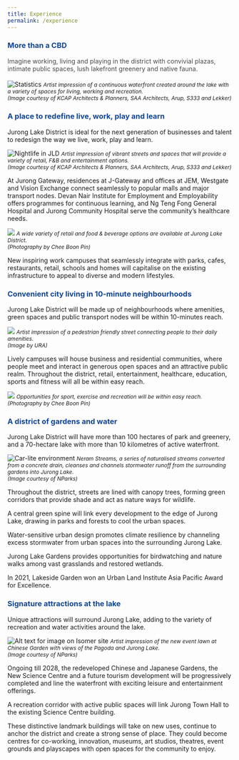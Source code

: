 ```yaml
---
title: Experience
permalink: /experience
---
```

<h3 style="color:#124596; font-weight:bold;">More than a CBD</h3>

<h4 style="color:#484848; font-weight:normal;margin-top: 0;">Imagine working, living and playing in the district with convivial plazas, intimate public spaces, lush lakefront greenery and native fauna.</h4>

![Statistics](/images/jld_experience.jpg)
<span style="font-size:12px; font-style:italic;">Artist impression of a continuous waterfront created around the lake with a variety of spaces for living, working and recreation.<br>(Image courtesy of KCAP Architects & Planners, SAA Architects, Arup, S333 and Lekker)
</span>

<h3 style="color:#124596; font-weight:bold;">A place to redefine live, work, play and learn</h3>

Jurong Lake District is ideal for the next generation of businesses and talent to redesign the way we live, work, play and learn.

![Nightlife in JLD](/images/jld_nightlife.jpg)
<span style="font-size:12px; font-style:italic;">Artist impression of vibrant streets and spaces that will provide a variety of retail, F&B and entertainment options.<br>(Image courtesy of KCAP Architects & Planners, SAA Architects, Arup, S333 and Lekker)
</span>

At Jurong Gateway, residences at J-Gateway and offices at JEM, Westgate and Vision Exchange connect seamlessly to popular malls and major transport nodes. Devan Nair Institute for Employment and Employability offers programmes for continuous learning, and Ng Teng Fong General Hospital and Jurong Community Hospital serve the community’s healthcare needs.

![](/images/F&B.png)
<span style="font-size:12px; font-style:italic;">A wide variety of retail and food & beverage options are available at Jurong Lake District.<br>(Photography by Chee Boon Pin)
</span>

New inspiring work campuses that seamlessly integrate with parks, cafes, restaurants, retail, schools and homes will capitalise on the existing infrastructure to appeal to diverse and modern lifestyles.


<h3 style="color:#124596; font-weight:bold;">Convenient city living in 10-minute neighbourhoods</h3>

Jurong Lake District will be made up of neighbourhoods where amenities, green spaces and public transport nodes will be within 10-minutes reach.   

![](/images/July%202022%20Update/Street%20View.png)
<span style="font-size:12px; font-style:italic;">Artist impression of a pedestrian friendly street connecting people to their daily amenities.<br>(Image by URA)
</span>

Lively campuses will house business and residential communities, where people meet and interact in generous open spaces and an attractive public realm. Throughout the district, retail, entertainment, healthcare, education, sports and fitness will all be within easy reach.

![](/images/Picture2.jpg)
<span style="font-size:12px; font-style:italic;">Opportunities for sport, exercise and recreation will be within easy reach.<br>(Photography by Chee Boon Pin)
</span>

<h3 style="color:#124596; font-weight:bold;">A district of gardens and water</h3>

<!--<img style="float: right; width:50%; padding:0px 20px 20px;" src="/images/jld_neramstreamscrop.jpg">-->
Jurong Lake District will have more than 100 hectares of park and greenery, and a 70-hectare lake with more than 10 kilometres of active waterfront.

![Car-lite environment](/images/jld_neramstreams.jpg)
<span style="font-size:12px; font-style:italic;">Neram Streams, a series of naturalised streams converted from a concrete drain, cleanses and channels stormwater runoff from the surrounding gardens into Jurong Lake. <br> (Image courtesy of NParks)
</span>

Throughout the district, streets are lined with canopy trees, forming green corridors that provide shade and act as nature ways for wildlife.

A central green spine will link every development to the edge of Jurong Lake, drawing in parks and forests to cool the urban spaces.

Water-sensitive urban design promotes climate resilience by channeling excess stormwater from urban spaces into the surrounding Jurong Lake.

Jurong Lake Gardens provides opportunities for birdwatching and nature walks among vast grasslands and restored wetlands.

In 2021, Lakeside Garden won an Urban Land Institute Asia Pacific Award for Excellence.

<h3 style="color:#124596; font-weight:bold;">Signature attractions at the lake</h3>

Unique attractions will surround Jurong Lake, adding to the variety of recreation and water activities around the lake.

![Alt text for image on Isomer site](/images/JLG_Event_Lawn.jpg) 
<span style="font-size:12px; font-style:italic;"> Artist impression of the new event lawn at Chinese Garden with views of the Pagoda and Jurong Lake. <br> (Image courtesy of NParks)</span>

Ongoing till 2028, the redeveloped Chinese and Japanese Gardens, the New Science Centre and a future tourism development will be progressively completed and line the waterfront with exciting leisure and entertainment offerings.

A recreation corridor with active public spaces will link Jurong Town Hall to the existing Science Centre building.

These distinctive landmark buildings will take on new uses, continue to anchor the district and create a strong sense of place. They could become centres for co-working, innovation, museums, art studios, theatres, event grounds and playscapes with open spaces for the  community to enjoy.